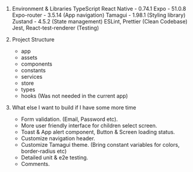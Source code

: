 1. Environment & Libraries
   TypeScript
   React Native - 0.74.1
   Expo - 51.0.8
   Expo-router - 3.5.14 (App navigation)
   Tamagui - 1.98.1 (Styling library)
   Zustand - 4.5.2 (State management)
   ESLint, Prettier (Clean Codebase)
   Jest, React-test-renderer (Testing)

2. Project Structure
   - app
   - assets
   - components
   - constants
   - services
   - store
   - types
   - hooks (Was not needed in the current app) 

3. What else I want to build if I have some more time
   - Form validation. (Email, Password etc).
   - More user friendly interface for children select screen.
   - Toast & App alert component, Button & Screen loading status.
   - Customize navigation header.
   - Customize Tamagui theme. (Bring constant variables for colors, border-radius etc)
   - Detailed unit & e2e testing.
   - Comments.
